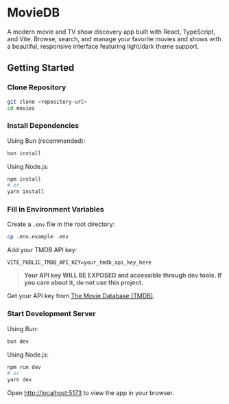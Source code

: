 # MovieDB

A modern movie and TV show discovery app built with React, TypeScript, and Vite. Browse, search, and manage your favorite movies and shows with a beautiful, responsive interface featuring light/dark theme support.

## Getting Started

### Clone Repository
```bash
git clone <repository-url>
cd movies
```

### Install Dependencies
Using Bun (recommended):
```bash
bun install
```

Using Node.js:
```bash
npm install
# or
yarn install
```

### Fill in Environment Variables
Create a `.env` file in the root directory:
```bash
cp .env.example .env
```

Add your TMDB API key:
```env
VITE_PUBLIC_TMDB_API_KEY=your_tmdb_api_key_here
```

> **Your API key WILL BE EXPOSED and accessible through dev tools. If you care about it, do not use this project.**

Get your API key from [The Movie Database (TMDB)](https://www.themoviedb.org/settings/api).

### Start Development Server
Using Bun:
```bash
bun dev
```

Using Node.js:
```bash
npm run dev
# or
yarn dev
```

Open [http://localhost:5173](http://localhost:5173) to view the app in your browser.
